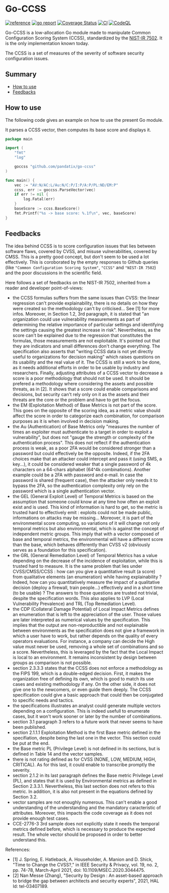 # Go-CCSS

[![reference](https://godoc.org/github.com/pandatix/go-ccss/v5?status.svg=)](https://pkg.go.dev/github.com/pandatix/go-ccss)
[![go report](https://goreportcard.com/badge/github.com/pandatix/go-ccss)](https://goreportcard.com/report/github.com/pandatix/go-ccss)
[![Coverage Status](https://coveralls.io/repos/github/pandatix/go-ccss/badge.svg?branch=master)](https://coveralls.io/github/pandatix/go-ccss?branch=master)
[![CI](https://github.com/pandatix/go-ccss/actions/workflows/ci.yaml/badge.svg)](https://github.com/pandatix/go-ccss/actions?query=workflow%3Aci+)
[![CodeQL](https://github.com/pandatix/go-ccss/actions/workflows/codeql-analysis.yaml/badge.svg)](https://github.com/pandatix/go-ccss/actions/workflows/codeql-analysis.yml)

Go-CCSS is a low-allocation Go module made to manipulate Common Configuration Scoring System (CCSS), standardized by the [NIST-IR 7502](https://csrc.nist.gov/publications/detail/nistir/7502/final). It is the only implementation known today.

The CCSS is a set of measures of the severity of software security configuration issues.

## Summary

 - [How to use](#how-to-use)
 - [Feedbacks](#feedbacks)

## How to use

The following code gives an example on how to use the present Go module.

It parses a CCSS vector, then computes its base score and displays it.

```go
package main

import (
	"fmt"
	"log"

	goccss "github.com/pandatix/go-ccss"
)

func main() {
	vec := "AV:N/AC:L/Au:N/C:P/I:P/A:P/PL:ND/EM:P"
	ccss, err := goccss.ParseVector(vec)
	if err != nil {
		log.Fatal(err)
	}
	baseScore := ccss.BaseScore()
	fmt.Printf("%s -> base score: %.1f\n", vec, baseScore)
}
```

## Feedbacks

The idea behind CCSS is to score configuration issues that lies between software flaws, covered by CVSS, and misuse vulnerabilities, covered by CMSS. This is a pretty good concept, but don't seem to be used a lot effectively. This is coroborated by the empty responses to Github queries (like `"Common Configuration Scoring System"`, `"CCSS"` and `"NIST-IR 7502`) and the poor discussions in the scientific field.

Here follows a set of feedbacks on the NIST-IR 7502, inherited from a reader and developer point-of-views:
 - the CCSS formulas suffers from the same issues than CVSS: the linear regression can't provide explainability, there is no details on how they were created so the methodology can't by criticised... See [1] for more infos. Moreover, in Section 1.2, 3rd paragraph, it is stated that "an organization could use vulnerability measurements as part of determining the relative importance of particular settings and identifying the settings causing the greatest increase in risk". Nevertheless, as the score can't be explained due to the regression that constitutes the formulas, those measurements are not exploitable. It's pointed out that they are indicators and small differences don't change everything. The specification also asserts that "writing CCSS data is not yet directly useful to organizations for decision making" which raises questions on its usability and the real value of it. The CCSS is still a work to be done, as it needs additional efforts in order to be usable by industry and researchers. Finally, adjusting attributes of a CCSS vector to decrease a score is a poor methodology that should not be used. It should be prefered a methodology where considering the assets and possible threats, as in [2]. It shows that a score could enable comparisons and decisions, but security can't rely only on it as the assets and their threats are the core or the problem and have to get the focus.
 - the EM (Exploitation Method) of Base Metrics is not part of the score. This goes on the opposite of the scoring idea, as a metric value should affect the score in order to categorize each combination, for comparison purposes as it is when involved in decision making.
 - the Au (Authentication) of Base Metrics only "measures the number of times an exploiter must authenticate to a target in
order to exploit a vulnerability", but does not "gauge the strength or complexity of the authentication process". This does not reflect if the authentication process is weak, as a poor 2FA would be considered stronger than a password but could effectively be the opposite. Indeed, if the 2FA choices make that an attacker could intercept and pass it (using SMS, a key...), it could be considered weaker that a single password of 4k characters on a 64-chars alphabet (64^4k combinations).
Another example could be a 2FA with password and e-mail. In case the password is shared (frequent case), then the attacker only needs it to bypass the 2FA, so the authentication complexity only rely on the password which is a single authentication vector.
 - the GEL (General Exploit Level) of Temporal Metrics is based on the assumption that someone could know at any time how often an exploit exist and is used. This kind of information is hard to get, so the metric is trusted hard to effectively emit : exploits could not be made public, informations on attacks may be missing...
Moreover, it is part of the environmental score computing, so variations of it will change not only temporal metrics but also environmental, which is against the concept of independent metric groups. This imply that with a vector composed of base and temporal metrics, the environmental will have a different score than the base, which behaves differently than CVSS v2 (obviously serves as a foundation for this specification).
 - the GRL (General Remediation Level) of Temporal Metrics has a value depending on the decrease of the incidence of exploitation, while this is trusted hard to measure. It is the same problem that lies under CVSS/CMSS/CCSS : how can you give a quantitative result (a score) from qualitative elements (an enumeration) while having explainability ? Indeed, how can you quantitatively measure the impact of a qualitative decision (deploy a firewall, train people...) effectively and in a short time (to be usable) ? The answers to those questions are trusted not trivial, despite the specification words. This also applies to LVP (Local Vulnerability Prevalence) and TRL (Top Remediation Level).
 - the CDP (Collateral Damage Potential) of Local Impact Metrics defines an enumeration that is left to the appreciation of the user. Those values are later interpreted as numerical values by the specification. This implies that the output are non-reproductible and not explainable between environments as the specification does not give a framework in which a user have to work, but rather depends on the quality of every operators evaluations. For instance, a company can decide the High value must never be used, removing a whole set of combinations and so a score. Nevertheless, this is leveraged by the fact that the Local Impact is local to an environment. It remains inconsistent by design between groups as comparison is not possible.
 - section 2.3.3.3 states that the CCSS does not enforce a methodology as the FIPS 199, which is a double-edged decision. First, it makes the organization free of defining its own, which is good to match its use cases and existing methodology if any. On the other side, it does not give one to the newcomers, or even guide them deeply. The CCSS specification could give a basic approach that could then be conjugated to specific needs and tactics.
 - the specifications illustrates an analyst could generate multiple vectors depending on a configuration. This is indeed usefull to enumerate cases, but it won't work sooner or later by the number of combinations.
 - section 3.1 paragraph 3 refers to a future work that never seems to have been published.
 - section 2.1.1.1 Exploitation Method is the first Base metric defined in the specifiation, despite being the last one in the vector. This section could be put at the end.
 - the Base metric PL (Privilege Level) is not defined in its sections, but is defined in Table 14 and the vector samples.
 - there is not rating defined as for CVSS (NONE, LOW, MEDIUM, HIGH, CRITICAL). As for this last, it could enable to transcribe promptly the severity.
 - section 2.1.2 in its last paragraph defines the Base metric Privilege Level (PL), and states that it is used by Environmental metrics as defined in Section 2.3.3.1. Nevertheless, this last section does not refers to this metric. In addition, it is also not present in the equations defined by Section 3.2.
 - vector samples are not enoughly numerous. This can't enable a good understanding of the understanding and the mandatory caracteristic of attributes. Moreover, this impacts the code coverage as it does not provide enough test cases.
 - CCE-2776-3 3rd sample does not explicitly state it needs the temporal metrics defined before, which is necessary to produce the expected result. The whole vector should be proposed in order to better understand this.

References:
 - [1] J. Spring, E. Hatleback, A. Householder, A. Manion and D. Shick, "Time to Change the CVSS?," in IEEE Security & Privacy, vol. 19, no. 2, pp. 74-78, March-April 2021, doi: 10.1109/MSEC.2020.3044475.
 - [2] Nan Messe (Zhang), "Security by Design : An asset-based approach to bridge the gap between architects and security experts", 2021, HAL Id: tel-03407189.
